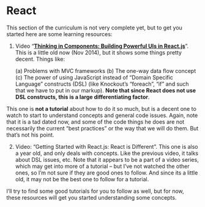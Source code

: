 # React


This section of the curriculum is not very complete yet, but to get you started here are some learning resources:


1. Video “[**Thinking in Components: Building Powerful UIs in React.js**](https://www.youtube.com/watch?v=xSGuffp0o6E&index=6&list=PLRHV6us9ju3R5eV7pVI8VOyWpfG2U3v1c)”.  This is a little old now (Nov 2014), but it shows some things pretty decent.  Things like:
 
   (a) Problems with MVC frameworks
   (b) The one-way data flow concept
   (c) The power of using JavaScript instead of “Domain Specific Language” constructs (DSL) (like Knockout’s “foreach”, “if” and such that we have to put in our markup).  **Note that since React does not use DSL constructs, this is a large differentiating factor**.
 
 This one is **not a tutorial** about how to do it so much, but is a decent one to watch to start to understand concepts and general code issues.  Again, note that it is a tad dated now, and some of the code things he does are not necessarily the current “best practices” or the way that we will do them.  But that’s not his point.
 
2.  Video: “Getting Started with React.js: React is Different”.  This one is also a year old, and only deals with concepts.  Like the previous video, it talks about DSL issues, etc.  Note that it appears to be a part of a video series, which may get into more of a tutorial – but I’ve not watched the other ones, so I’m not sure if they are good ones to follow.  And since its a little old, it may not be the best one to follow for a tutorial.
 
I’ll try to find some good tutorials for you to follow as well, but for now, these resources will get you started understanding some concepts.


